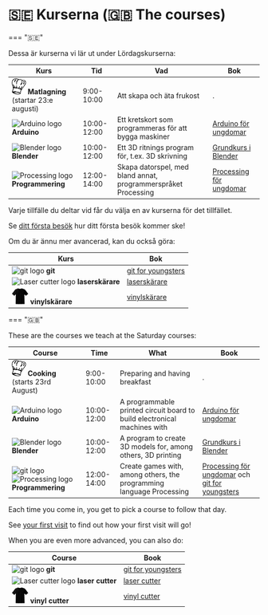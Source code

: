 # 🇸🇪 Kurserna (🇬🇧 The courses)

=== "🇸🇪"

Dessa är kurserna vi lär ut under Lördagskurserna:

Kurs                                                                            |Tid        |Vad                                                                    |Bok
--------------------------------------------------------------------------------|-----------|-----------------------------------------------------------------------|-----------------------------------------------------------------------------------------
![Cooking logo](cooking_logo_28_x_32.png) **Matlagning** (startar 23:e augusti) |9:00-10:00 |Att skapa och äta frukost                                              | .
![Arduino logo](arduino_community_logo_65x32.png) **Arduino**                   |10:00-12:00|Ett kretskort som programmeras för att bygga maskiner                  | [Arduino för ungdomar](https://richelbilderbeek.github.io/arduino_foer_ungdomar/)
![Blender logo](blender_community_badge_white_39_x_32.png) **Blender**          |10:00-12:00|Ett 3D ritnings program för, t.ex. 3D skrivning                        | [Grundkurs i Blender](https://github.com/richelbilderbeek/grundkurs_i_blender)
![Processing logo](processing4_logo_36_x_32.png) **Programmering**              |12:00-14:00|Skapa datorspel, med bland annat, programmerspråket Processing         | [Processing för ungdomar](https://github.com/richelbilderbeek/processing_foer_ungdomar)

Varje tillfälle du deltar vid får du välja en av kurserna för det tillfället.

Se [ditt första besök](../ditt_foersta_besoek/README.md) hur ditt första besök kommer ske!

Om du är ännu mer avancerad, kan du också göra:

Kurs                                                             |Bok
-----------------------------------------------------------------|---------------------------------------------------------------------------------------------------------
![git logo](git_logo_32_x_32.png) **git**                        | [git for youngsters](https://codeberg.org/richelbilderbeek/git_for_youngsters)
![Laser cutter logo](warning_laser_28_x_28.png) **laserskärare** | [laserskärare](https://uppsala-makerspace.github.io/laser_cutter_guide/)
![Vinyl cutter logo](t_shirt_33_x_32.png) **vinylskärare**       | [vinylskärare](https://uppsala-makerspace.github.io/vevor_vinyl_cutter_to_t_shirt_manual/)

=== "🇬🇧"

These are the courses we teach at the Saturday courses:

Course                                                                                               |Time       |What                                                                    |Book
-----------------------------------------------------------------------------------------------------|-----------|------------------------------------------------------------------------|-----------------------------------------------------------------------------------------------------------
![Cooking logo](cooking_logo_28_x_32.png) **Cooking** (starts 23rd August)                           |9:00-10:00 |Preparing and having breakfast                                          | .
![Arduino logo](arduino_community_logo_65x32.png) **Arduino**                                        |10:00-12:00|A programmable printed circuit board to build electronical machines with| [Arduino för ungdomar](https://richelbilderbeek.github.io/arduino_foer_ungdomar/)
![Blender logo](blender_community_badge_white_39_x_32.png) **Blender**                               |10:00-12:00|A program to create 3D models for, among others, 3D printing            | [Grundkurs i Blender](https://github.com/richelbilderbeek/grundkurs_i_blender)
![git logo](git_logo_32_x_32.png) ![Processing logo](processing4_logo_36_x_32.png) **Programmering** |12:00-14:00|Create games with, among others, the programming language Processing    | [Processing för ungdomar](https://github.com/richelbilderbeek/processing_foer_ungdomar) och [git for youngsters](https://codeberg.org/richelbilderbeek/git_for_youngsters)

Each time you come in, you get to pick a course to follow that day.

See [your first visit](../ditt_foersta_besoek/README.md) to find out how your first visit will go!

When you are even more advanced, you can also do:

Course                                                           |Book
-----------------------------------------------------------------|-------------------------------------------------------------------------------------------
![git logo](git_logo_32_x_32.png) **git**                        | [git for youngsters](https://codeberg.org/richelbilderbeek/git_for_youngsters)
![Laser cutter logo](warning_laser_28_x_28.png) **laser cutter** | [laser cutter](https://uppsala-makerspace.github.io/laser_cutter_guide/)
![Vinyl cutter logo](t_shirt_33_x_32.png) **vinyl cutter**       | [vinyl cutter](https://uppsala-makerspace.github.io/vevor_vinyl_cutter_to_t_shirt_manual/)


